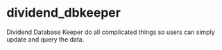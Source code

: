 # dividend_dbkeeper
Dividend Database Keeper do all complicated things so users can simply update and query the data.

